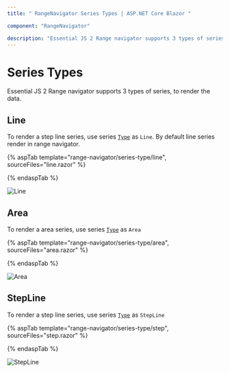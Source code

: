 ```yaml
---
title: " RangeNavigator Series Types | ASP.NET Core Blazor "

component: "RangeNavigator"

description: "Essential JS 2 Range navigator supports 3 types of series, to render the data."
---
```


# Series Types

Essential JS 2 Range navigator supports 3 types of series, to render the data.

<!-- markdownlint-disable MD036 -->

## Line

<!-- markdownlint-disable MD036 -->

To render a step line series, use series [`Type`](https://help.syncfusion.com/cr/blazor/Syncfusion.Blazor.Charts.RangeNavigatorSeries.html#Syncfusion_Blazor_Charts_RangeNavigatorSeries_Type) as `Line`. By default line series render in range navigator.

{% aspTab template="range-navigator/series-type/line", sourceFiles="line.razor" %}

{% endaspTab %}

![Line](images/series-type/line.png)

## Area

To render a area series, use series [`Type`](https://help.syncfusion.com/cr/blazor/Syncfusion.Blazor.Charts.RangeNavigatorSeries.html#Syncfusion_Blazor_Charts_RangeNavigatorSeries_Type) as `Area`

{% aspTab template="range-navigator/series-type/area", sourceFiles="area.razor" %}

{% endaspTab %}

![Area](images/series-type/area.png)

## StepLine

To render a step line series, use series [`Type`](https://help.syncfusion.com/cr/blazor/Syncfusion.Blazor.Charts.RangeNavigatorSeries.html#Syncfusion_Blazor_Charts_RangeNavigatorSeries_Type) as `StepLine`

{% aspTab template="range-navigator/series-type/step", sourceFiles="step.razor" %}

{% endaspTab %}

![StepLine](images/series-type/stepline.png)